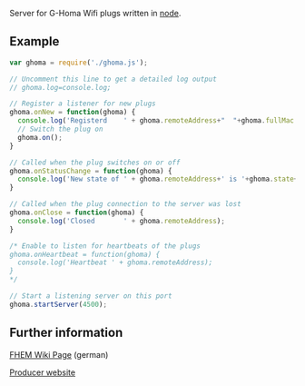 
Server for G-Homa Wifi plugs written in [node](http://nodejs.org).

Example
-------

```js
var ghoma = require('./ghoma.js');

// Uncomment this line to get a detailed log output
// ghoma.log=console.log;

// Register a listener for new plugs
ghoma.onNew = function(ghoma) {
  console.log('Registerd    ' + ghoma.remoteAddress+"  "+ghoma.fullMac.toString('hex'));
  // Switch the plug on
  ghoma.on();
}

// Called when the plug switches on or off
ghoma.onStatusChange = function(ghoma) {
  console.log('New state of ' + ghoma.remoteAddress+' is '+ghoma.state+' triggered '+ghoma.triggered);
}

// Called when the plug connection to the server was lost
ghoma.onClose = function(ghoma) {
  console.log('Closed       ' + ghoma.remoteAddress);
}

/* Enable to listen for heartbeats of the plugs
ghoma.onHeartbeat = function(ghoma) {
  console.log('Heartbeat ' + ghoma.remoteAddress);
}
*/

// Start a listening server on this port
ghoma.startServer(4500);
```

Further information
-------------------

[FHEM Wiki Page](http://www.fhemwiki.de/wiki/G-Homa) (german)

[Producer website](http://www.g-homa.com/index.php/de/)
